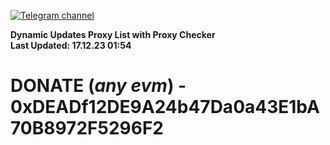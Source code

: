 [![Telegram channel](https://img.shields.io/endpoint?url=https://runkit.io/damiankrawczyk/telegram-badge/branches/master?url=https://t.me/n4z4v0d)](https://t.me/n4z4v0d) 

**Dynamic Updates Proxy List with Proxy Checker**  
**Last Updated: 17.12.23 01:54**

# DONATE (_any evm_) - 0xDEADf12DE9A24b47Da0a43E1bA70B8972F5296F2
